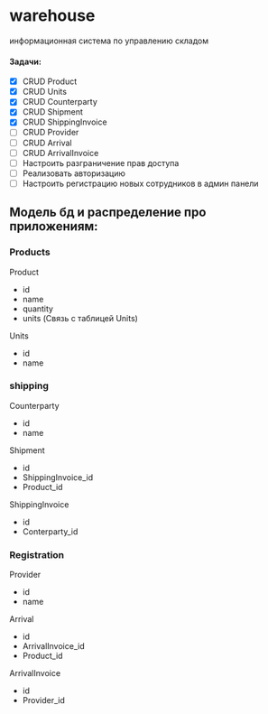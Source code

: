 # warehouse
информационная система по управлению складом

#### Задачи:
- [x] CRUD Product
- [x] CRUD Units
- [x] CRUD Сounterparty
- [x] CRUD Shipment
- [x] CRUD ShippingInvoice
- [ ] CRUD Provider
- [ ] CRUD Arrival
- [ ] CRUD ArrivalInvoice
- [ ] Настроить разграничение прав доступа
- [ ] Реализовать авторизацию
- [ ] Настроить регистрацию новых сотрудников в админ панели

## Модель бд и распределение про приложениям:

### Products
Product
- id
- name
- quantity
- units (Связь с таблицей Units)

Units
- id
- name

### shipping
Сounterparty
- id
- name

Shipment
- id
- ShippingInvoice_id
- Product_id

ShippingInvoice
- id
- Conterparty_id

### Registration
Provider
- id
- name

Arrival
- id
- ArrivalInvoice_id
- Product_id

ArrivalInvoice
- id
- Provider_id
